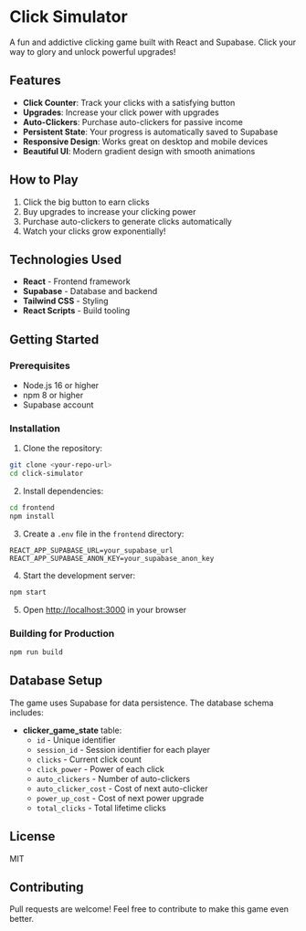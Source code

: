 # Click Simulator

A fun and addictive clicking game built with React and Supabase. Click your way to glory and unlock powerful upgrades!

## Features

- **Click Counter**: Track your clicks with a satisfying button
- **Upgrades**: Increase your click power with upgrades
- **Auto-Clickers**: Purchase auto-clickers for passive income
- **Persistent State**: Your progress is automatically saved to Supabase
- **Responsive Design**: Works great on desktop and mobile devices
- **Beautiful UI**: Modern gradient design with smooth animations

## How to Play

1. Click the big button to earn clicks
2. Buy upgrades to increase your clicking power
3. Purchase auto-clickers to generate clicks automatically
4. Watch your clicks grow exponentially!

## Technologies Used

- **React** - Frontend framework
- **Supabase** - Database and backend
- **Tailwind CSS** - Styling
- **React Scripts** - Build tooling

## Getting Started

### Prerequisites

- Node.js 16 or higher
- npm 8 or higher
- Supabase account

### Installation

1. Clone the repository:
```bash
git clone <your-repo-url>
cd click-simulator
```

2. Install dependencies:
```bash
cd frontend
npm install
```

3. Create a `.env` file in the `frontend` directory:
```
REACT_APP_SUPABASE_URL=your_supabase_url
REACT_APP_SUPABASE_ANON_KEY=your_supabase_anon_key
```

4. Start the development server:
```bash
npm start
```

5. Open [http://localhost:3000](http://localhost:3000) in your browser

### Building for Production

```bash
npm run build
```

## Database Setup

The game uses Supabase for data persistence. The database schema includes:

- **clicker_game_state** table:
  - `id` - Unique identifier
  - `session_id` - Session identifier for each player
  - `clicks` - Current click count
  - `click_power` - Power of each click
  - `auto_clickers` - Number of auto-clickers
  - `auto_clicker_cost` - Cost of next auto-clicker
  - `power_up_cost` - Cost of next power upgrade
  - `total_clicks` - Total lifetime clicks

## License

MIT

## Contributing

Pull requests are welcome! Feel free to contribute to make this game even better.